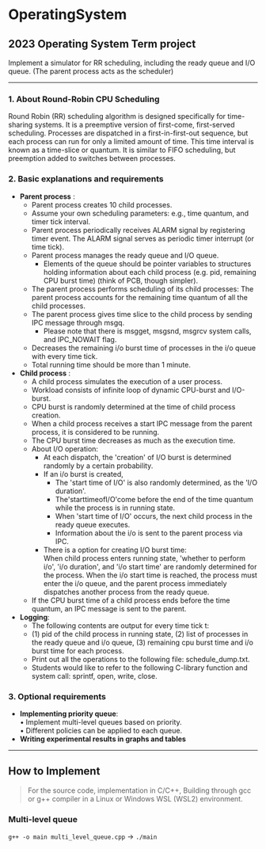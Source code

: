 # OperatingSystem
## 2023 Operating System Term project
Implement a simulator for RR scheduling, including the ready queue and I/O queue. (The parent process acts as the scheduler)
***
### 1. About Round-Robin CPU Scheduling
Round Robin (RR) scheduling algorithm is designed specifically for time-sharing systems. It is a preemptive version of first-come, first-served scheduling. Processes are dispatched in a first-in-first-out sequence, but each process can run for only a limited amount of time. This time interval is known as a time-slice or quantum. It is similar to FIFO scheduling, but preemption added to switches between processes.

### 2. Basic explanations and requirements
- **Parent process** :  
  - Parent process creates 10 child processes.  
  - Assume your own scheduling parameters: e.g., time quantum, and timer tick interval.  
  - Parent process periodically receives ALARM signal by registering timer event. The ALARM signal serves as periodic timer interrupt (or time tick).  
  - Parent process manages the ready queue and I/O queue.  
    - Elements of the queue should be pointer variables to structures holding information about each child process (e.g. pid, remaining CPU burst time) (think of PCB, though simpler).  
  - The parent process performs scheduling of its child processes: The parent process accounts for the remaining time quantum of all the child processes.  
  - The parent process gives time slice to the child process by sending IPC message through msgq.  
    - Please note that there is msgget, msgsnd, msgrcv system calls, and IPC_NOWAIT flag.  
  - Decreases the remaining i/o burst time of processes in the i/o queue with every time tick.  
  - Total running time should be more than 1 minute.   
- **Child process** :     
  - A child process simulates the execution of a user process.  
  - Workload consists of infinite loop of dynamic CPU-burst and I/O-burst.  
  - CPU burst is randomly determined at the time of child process creation.  
  - When a child process receives a start IPC message from the parent process, it is considered to be running.  
  - The CPU burst time decreases as much as the execution time.  
  - About I/O operation:  
    - At each dispatch, the 'creation' of I/O burst is determined randomly by a certain probability.  
    - If an i/o burst is created,  
      - The 'start time of I/O' is also randomly determined, as the 'I/O duration'.  
      - The'starttimeofI/O'come before the end of the time quantum while the process is in running state.
      - When 'start time of I/O' occurs, the next child process in the ready queue executes.  
      - Information about the i/o is sent to the parent process via IPC.  
    - There is a option for creating I/O burst time:  
When child process enters running state, 'whether to perform i/o', 'i/o duration', and 'i/o start time' are randomly determined for the process. When the i/o start time is reached, the process must enter the i/o queue, and the parent process immediately dispatches another process from the ready queue.  
  - If the CPU burst time of a child process ends before the time quantum, an IPC message is sent to the parent.  
- **Logging**:  
  - The following contents are output for every time tick t:  
  - (1) pid of the child process in running state, (2) list of processes in the ready queue and i/o queue, (3) remaining cpu burst time and i/o burst time for each process.  
  - Print out all the operations to the following file: schedule_dump.txt.  
  - Students would like to refer to the following C-library function and system call: sprintf, open, write, close.  

### 3. Optional requirements
- **Implementing priority queue**:  
• Implement multi-level queues based on priority.  
• Different policies can be applied to each queue.  
- **Writing experimental results in graphs and tables**
***
## How to Implement
> For the source code, implementation in C/C++, Building through gcc or g++ compiler in a Linux or Windows WSL (WSL2) environment.  


### Multi-level queue
`g++ -o main multi_level_queue.cpp` -> `./main`  


